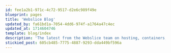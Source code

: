 ```yaml
---
id: fee1a2b1-971c-4c72-9517-d2e6c989f49e
blueprint: pages
title: 'Webslice Blog'
updated_by: fa61bd1a-7054-4dd6-974f-a1764a47c4ec
updated_at: 1714604746
template: blog/index
description: 'The latest from the Webslice team on hosting, containers, serverless platforms, and more.'
stickied_post: 605cb485-7775-4887-9293-dda449bf596a
---
```


